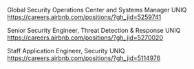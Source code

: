 Global Security Operations Center and Systems Manager UNIQ https://careers.airbnb.com/positions/?gh_jid=5259741

Senior Security Engineer, Threat Detection & Response UNIQ https://careers.airbnb.com/positions/?gh_jid=5270020

Staff Application Engineer, Security UNIQ https://careers.airbnb.com/positions/?gh_jid=5114976


